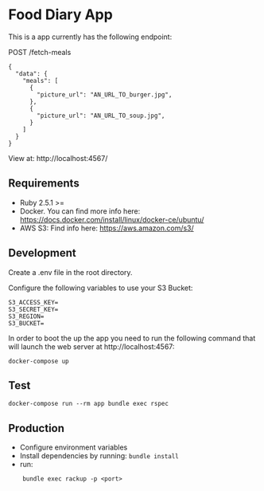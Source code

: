 # Food Diary App

This is a app currently has the following endpoint:

POST /fetch-meals

```
{
  "data": {
    "meals": [
      {
        "picture_url": "AN_URL_TO_burger.jpg",
      },
      {
        "picture_url": "AN_URL_TO_soup.jpg",
      }
    ]
  }
}
```

View at: http://localhost:4567/

## Requirements

- Ruby 2.5.1 >=
- Docker. You can find more info here: https://docs.docker.com/install/linux/docker-ce/ubuntu/
- AWS S3: Find info here: https://aws.amazon.com/s3/

## Development

Create a .env file in the root directory.

Configure the following variables to use your S3 Bucket:

```
S3_ACCESS_KEY=
S3_SECRET_KEY=
S3_REGION=
S3_BUCKET=
```

In order to boot the up the app you need to run the following command that will
launch the web server at http://localhost:4567:

```
docker-compose up
```

## Test

```
docker-compose run --rm app bundle exec rspec
```

## Production

- Configure environment variables
- Install dependencies by running: `bundle install`
- run:

```
    bundle exec rackup -p <port>
```
